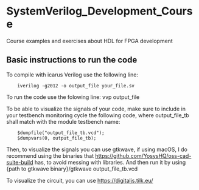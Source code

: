 # SystemVerilog_Development_Course
Course examples and exercises about HDL for FPGA development

## Basic instructions to run the code

To compile with icarus Verilog use the following line:

        iverilog -g2012 -o output_file your_file.sv

To run the code use the folowing line:
        vvp output_file

To be able to visualize the signals of your code, make sure to include in your testbench monitoring cycle the following code, where output_file_tb shall match with the module testbench name:

        $dumpfile("output_file_tb.vcd");
        $dumpvars(0, output_file_tb);

Then, to visualize the signals you can use gtkwave, if using macOS, I do recommend using the binaries that https://github.com/YosysHQ/oss-cad-suite-build has, to avoid messing with libraries. And then run it by using {path to gtkwave binary}/gtkwave output_file_tb.vcd

To visualize the circuit, you can use https://digitaljs.tilk.eu/
